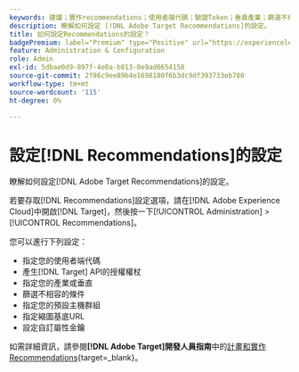 ```yaml
---
keywords: 建議；實作recommendations；使用者端代碼；驗證Token；垂直產業；篩選不相容模式；預設主機群組；縮圖基底；產生驗證Token；驗證Token；
description: 瞭解如何設定 [!DNL Adobe Target Recommendations]的設定。
title: 如何設定Recommendations的設定？
badgePremium: label="Premium" type="Positive" url="https://experienceleague.adobe.com/docs/target/using/introduction/intro.html?lang=en#premium newtab=true" tooltip="檢視Target Premium包含的內容。"
feature: Administration & Configuration
role: Admin
exl-id: 5dbae0d9-897f-4e0a-b013-0e9ad6654150
source-git-commit: 2f86c9ee89b4e1698180f6b3dc9df393733eb780
workflow-type: tm+mt
source-wordcount: '115'
ht-degree: 0%

---
```


# 設定[!DNL Recommendations]的設定

瞭解如何設定[!DNL Adobe Target Recommendations]的設定。

若要存取[!DNL Recommendations]設定選項，請在[!DNL Adobe Experience Cloud]中開啟[!DNL Target]，然後按一下[!UICONTROL Administration] > [!UICONTROL Recommendations]。

您可以進行下列設定：

* 指定您的使用者端代碼
* 產生[!DNL Target] API的授權權杖
* 指定您的產業或垂直
* 篩選不相容的條件
* 指定您的預設主機群組
* 指定縮圖基底URL
* 設定自訂屬性金鑰

如需詳細資訊，請參閱&#x200B;**[!DNL Adobe Target]開發人員指南**&#x200B;中的[計畫和實作Recommendations](https://experienceleague.adobe.com/en/docs/target-dev/developer/recommendations){target=_blank}。
